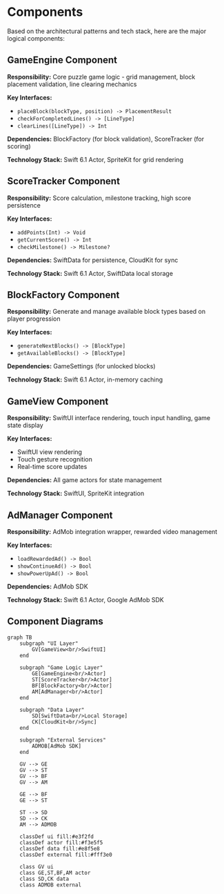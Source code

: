 # Components

Based on the architectural patterns and tech stack, here are the major logical components:

## GameEngine Component
**Responsibility:** Core puzzle game logic - grid management, block placement validation, line clearing mechanics

**Key Interfaces:**
- `placeBlock(blockType, position) -> PlacementResult`  
- `checkForCompletedLines() -> [LineType]`
- `clearLines([LineType]) -> Int`

**Dependencies:** BlockFactory (for block validation), ScoreTracker (for scoring)

**Technology Stack:** Swift 6.1 Actor, SpriteKit for grid rendering

## ScoreTracker Component  
**Responsibility:** Score calculation, milestone tracking, high score persistence

**Key Interfaces:**
- `addPoints(Int) -> Void`
- `getCurrentScore() -> Int`
- `checkMilestone() -> Milestone?`

**Dependencies:** SwiftData for persistence, CloudKit for sync

**Technology Stack:** Swift 6.1 Actor, SwiftData local storage

## BlockFactory Component
**Responsibility:** Generate and manage available block types based on player progression

**Key Interfaces:**
- `generateNextBlocks() -> [BlockType]`
- `getAvailableBlocks() -> [BlockType]`

**Dependencies:** GameSettings (for unlocked blocks)

**Technology Stack:** Swift 6.1 Actor, in-memory caching

## GameView Component  
**Responsibility:** SwiftUI interface rendering, touch input handling, game state display

**Key Interfaces:**
- SwiftUI view rendering
- Touch gesture recognition
- Real-time score updates

**Dependencies:** All game actors for state management

**Technology Stack:** SwiftUI, SpriteKit integration

## AdManager Component
**Responsibility:** AdMob integration wrapper, rewarded video management

**Key Interfaces:**  
- `loadRewardedAd() -> Bool`
- `showContinueAd() -> Bool`
- `showPowerUpAd() -> Bool`

**Dependencies:** AdMob SDK

**Technology Stack:** Swift 6.1 Actor, Google AdMob SDK

## Component Diagrams

```mermaid
graph TB
    subgraph "UI Layer"
        GV[GameView<br/>SwiftUI]
    end
    
    subgraph "Game Logic Layer"
        GE[GameEngine<br/>Actor]
        ST[ScoreTracker<br/>Actor] 
        BF[BlockFactory<br/>Actor]
        AM[AdManager<br/>Actor]
    end
    
    subgraph "Data Layer"
        SD[SwiftData<br/>Local Storage]
        CK[CloudKit<br/>Sync]
    end
    
    subgraph "External Services"
        ADMOB[AdMob SDK]
    end
    
    GV --> GE
    GV --> ST
    GV --> BF
    GV --> AM
    
    GE --> BF
    GE --> ST
    
    ST --> SD
    SD --> CK
    AM --> ADMOB
    
    classDef ui fill:#e3f2fd
    classDef actor fill:#f3e5f5
    classDef data fill:#e8f5e8
    classDef external fill:#fff3e0
    
    class GV ui
    class GE,ST,BF,AM actor  
    class SD,CK data
    class ADMOB external
```
